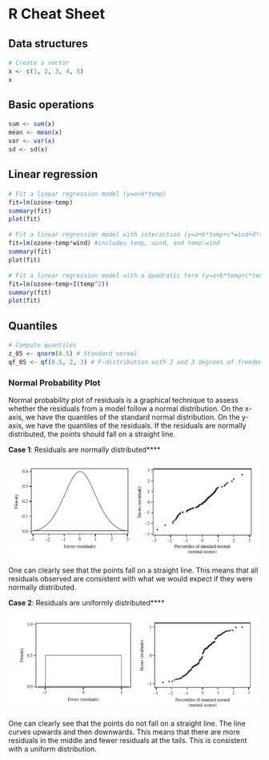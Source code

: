 # R Cheat Sheet

## Data structures

```r
# Create a vector
x <- c(1, 2, 3, 4, 5)
x
```

## Basic operations

```r
sum <- sum(x)
mean <- mean(x)
var <- var(x)
sd <- sd(x)
```

## Linear regression

```r
# Fit a linear regression model (y=a+b*temp)
fit=lm(ozone~temp) 
summary(fit)
plot(fit)
```

```r
# Fit a linear regression model with interaction (y=a+b*temp+c*wind+d*temp*I[wind==1])
fit=lm(ozone~temp*wind) #includes temp, wind, and temp:wind
summary(fit)
plot(fit)
```

```r
# Fit a linear regression model with a quadratic term (y=a+b*temp+c*temp^2)
fit=lm(ozone~temp+I(temp^2)) 
summary(fit)
plot(fit)
```

## Quantiles

```r
# Compute quantiles
z_05 <- qnorm(0.5) # Standard normal
qf_05 <- qf(0.5, 2, 3) # F-distribution with 2 and 3 degrees of freedom
```

### Normal Probability Plot

Normal probability plot of residuals is a graphical technique to assess whether the residuals from a model follow a normal distribution. On the x-axis, we have the quantiles of the standard normal distribution. On the y-axis, we have the quantiles of the residuals. If the residuals are normally distributed, the points should fall on a straight line.

**Case 1**: Residuals are normally distributed****

![Normal Residuals](images/normal-probability-plot.png)

One can clearly see that the points fall on a straight line. This means that all residuals observed are consistent with what we would expect if they were normally distributed.

**Case 2**: Residuals are uniformly distributed****

![Uniform Residuals](images/uniform-residuals.png)

One can clearly see that the points do not fall on a straight line. The line curves upwards and then downwards. This means that there are more residuals in the middle and fewer residuals at the tails. This is consistent with a uniform distribution.
